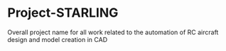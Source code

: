 # Project-STARLING
Overall project name for all work related to the automation of RC aircraft design and model creation in CAD
